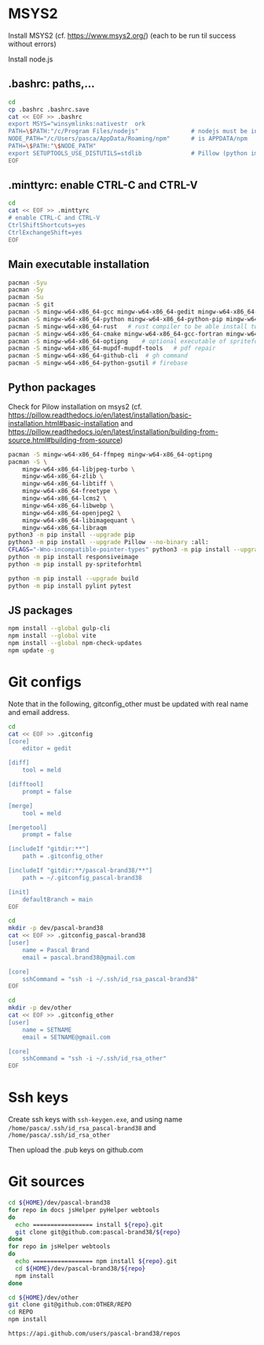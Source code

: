 # MSYS2

Install MSYS2 (cf. https://www.msys2.org/) (each to be run til success without errors)

Install node.js

## .bashrc: paths,...
```bash
cd
cp .bashrc .bashrc.save
cat << EOF >> .bashrc
export MSYS="winsymlinks:nativestr  ork
PATH=\$PATH:"/c/Program Files/nodejs"               # nodejs must be installed
NODE_PATH="/c/Users/pasca/AppData/Roaming/npm"      # is APPDATA/npm
PATH=\$PATH:"\$NODE_PATH"
export SETUPTOOLS_USE_DISTUTILS=stdlib              # Pillow (python image) installation - cf. https://pillow.readthedocs.io/en/latest/installation.html
EOF
```

## .minttyrc: enable CTRL-C and CTRL-V
```bash
cd
cat << EOF >> .minttyrc
# enable CTRL-C and CTRL-V
CtrlShiftShortcuts=yes
CtrlExchangeShift=yes
EOF
```

## Main executable installation
```bash
pacman -Syu
pacman -Sy
pacman -Su
pacman -S git
pacman -S mingw-w64-x86_64-gcc mingw-w64-x86_64-gedit mingw-w64-x86_64-meld3
pacman -S mingw-w64-x86_64-python mingw-w64-x86_64-python-pip mingw-w64-x86_64-python-setuptools
pacman -S mingw-w64-x86_64-rust   # rust compiler to be able install twine with python to publish pipy project
pacman -S mingw-w64-x86_64-cmake mingw-w64-x86_64-gcc-fortran mingw-w64-x86_64-openblas      # used to install pyHelper
pacman -S mingw-w64-x86_64-optipng    # optional executable of spriteforhtml python package
pacman -S mingw-w64-x86_64-mupdf-mupdf-tools   # pdf repair
pacman -S mingw-w64-x86_64-github-cli  # gh command
pacman -S mingw-w64-x86_64-python-gsutil # firebase
```

## Python packages

Check for Pilow installation on msys2
(cf. https://pillow.readthedocs.io/en/latest/installation/basic-installation.html#basic-installation
and https://pillow.readthedocs.io/en/latest/installation/building-from-source.html#building-from-source)

```bash
pacman -S mingw-w64-x86_64-ffmpeg mingw-w64-x86_64-optipng
pacman -S \
    mingw-w64-x86_64-libjpeg-turbo \
    mingw-w64-x86_64-zlib \
    mingw-w64-x86_64-libtiff \
    mingw-w64-x86_64-freetype \
    mingw-w64-x86_64-lcms2 \
    mingw-w64-x86_64-libwebp \
    mingw-w64-x86_64-openjpeg2 \
    mingw-w64-x86_64-libimagequant \
    mingw-w64-x86_64-libraqm
python3 -m pip install --upgrade pip
python3 -m pip install --upgrade Pillow --no-binary :all:
CFLAGS="-Wno-incompatible-pointer-types" python3 -m pip install --upgrade Pillow
python -m pip install responsiveimage
python -m pip install py-spriteforhtml

python -m pip install --upgrade build
python -m pip install pylint pytest
```

## JS packages

```bash
npm install --global gulp-cli
npm install --global vite
npm install --global npm-check-updates
npm update -g
```


# Git configs

Note that in the following, gitconfig_other must be updated with real name and email address.

```bash
cd
cat << EOF >> .gitconfig
[core]
    editor = gedit

[diff]
    tool = meld

[difftool]
    prompt = false

[merge]
    tool = meld

[mergetool]
    prompt = false

[includeIf "gitdir:**"]
    path = .gitconfig_other

[includeIf "gitdir:**/pascal-brand38/**"]
    path = ~/.gitconfig_pascal-brand38

[init]
	defaultBranch = main
EOF
```

```bash
cd
mkdir -p dev/pascal-brand38
cat << EOF >> .gitconfig_pascal-brand38
[user]
    name = Pascal Brand
    email = pascal.brand38@gmail.com

[core]
    sshCommand = "ssh -i ~/.ssh/id_rsa_pascal-brand38"
EOF
```

```bash
cd
mkdir -p dev/other
cat << EOF >> .gitconfig_other
[user]
    name = SETNAME
    email = SETNAME@gmail.com

[core]
    sshCommand = "ssh -i ~/.ssh/id_rsa_other"
EOF
```

# Ssh keys

Create ssh keys with ```ssh-keygen.exe```, and using name ```/home/pasca/.ssh/id_rsa_pascal-brand38``` and ```/home/pasca/.ssh/id_rsa_other```

Then upload the .pub keys on github.com


# Git sources
```bash
cd ${HOME}/dev/pascal-brand38
for repo in docs jsHelper pyHelper webtools
do
  echo ================= install ${repo}.git
  git clone git@github.com:pascal-brand38/${repo}
done
for repo in jsHelper webtools
do
  echo ================= npm install ${repo}.git
  cd ${HOME}/dev/pascal-brand38/${repo}
  npm install
done

cd ${HOME}/dev/other
git clone git@github.com:OTHER/REPO
cd REPO
npm install
```


```
https://api.github.com/users/pascal-brand38/repos
```
